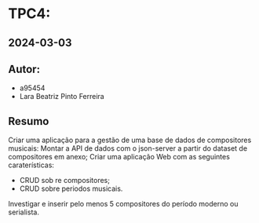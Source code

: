# TPC4: 
## 2024-03-03

## Autor:
- a95454
- Lara Beatriz Pinto Ferreira

## Resumo

Criar uma aplicação para a gestão de uma base de dados de compositores musicais:
Montar a API de dados com o json-server a partir do dataset de compositores em anexo;
Criar uma aplicação Web com as seguintes caraterísticas:

- CRUD sob re compositores;
- CRUD sobre periodos musicais.

Investigar e inserir pelo menos 5 compositores do período moderno ou serialista.